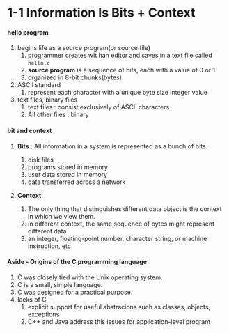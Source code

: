 # 1-1 Information Is Bits + Context

#### hello program

1. begins life as a source program(or source file)
   1. programmer creates wit han editor and saves in a text file called `hello.c`
   2. **source program** is a sequence of bits, each with a value of 0 or 1
   3. organized in 8-bit chunks(bytes)
2. ASCII standard
   1. represent each character with a unique byte size integer value
3. text files, binary files
   1. text files : consist exclusively of ASCII characters
   2. All other files : binary

#### bit and context

1. **Bits** : All information in a system is represented as a bunch of bits.

   1. disk files
   2. programs stored in memory
   3. user data stored in memory
   4. data transferred across a network

2. **Context**
   1. The only thing that distinguishes different data object is the context in which we view them.
   2. in different context, the same sequence of bytes might represent different data
   3. an integer, floating-point number, character string, or machine instruction, etc

#### Aside - Origins of the C programming language

1. C was closely tied with the Unix operating system.
2. C is a small, simple language.
3. C was designed for a practical purpose.
4. lacks of C
   1. explicit support for useful abstracions such as classes, objects, exceptions
   2. C++ and Java address this issues for application-level program
